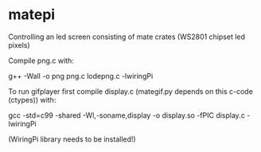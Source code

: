 # matepi
Controlling an led screen consisting of mate crates (WS2801 chipset led pixels)

Compile png.c with: 

g++ -Wall -o png png.c lodepng.c -lwiringPi

To run gifplayer first compile display.c (mategif.py depends on this c-code (ctypes)) with:

gcc -std=c99 -shared -Wl,-soname,display -o display.so -fPIC display.c -lwiringPi

(WiringPi library needs to be installed!)
